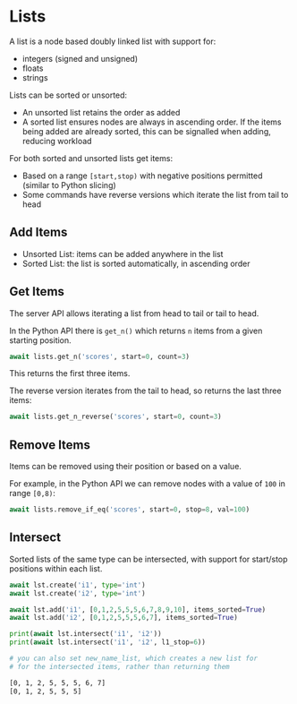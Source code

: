 # Lists

A list is a node based doubly linked list with support for:

- integers (signed and unsigned)
- floats
- strings


Lists can be sorted or unsorted: 

- An unsorted list retains the order as added
- A sorted list ensures nodes are always in ascending order. If the items being added are already sorted, this can be signalled when adding, reducing workload 

For both sorted and unsorted lists get items:

- Based on a range `[start,stop)` with negative positions permitted (similar to Python slicing)
- Some commands have reverse versions which iterate the list from tail to head


## Add Items

- Unsorted List: items can be added anywhere in the list
- Sorted List: the list is sorted automatically, in ascending order


## Get Items
The server API allows iterating a list from head to tail or tail to head.

In the Python API there is `get_n()` which returns `n` items from a given starting position.

```py
await lists.get_n('scores', start=0, count=3)
```

This returns the first three items.

The reverse version iterates from the tail to head, so returns the last three items:

```py
await lists.get_n_reverse('scores', start=0, count=3)
```

## Remove Items
Items can be removed using their position or based on a value.

For example, in the Python API we can remove nodes with a value of `100` in range `[0,8)`:

```py
await lists.remove_if_eq('scores', start=0, stop=8, val=100)
```


## Intersect
Sorted lists of the same type can be intersected, with support for start/stop positions within each list.


```py
await lst.create('i1', type='int')
await lst.create('i2', type='int')

await lst.add('i1', [0,1,2,5,5,5,6,7,8,9,10], items_sorted=True)
await lst.add('i2', [0,1,2,5,5,5,6,7], items_sorted=True)

print(await lst.intersect('i1', 'i2'))
print(await lst.intersect('i1', 'i2', l1_stop=6))

# you can also set new_name_list, which creates a new list for
# for the intersected items, rather than returning them
```

```sh title='Output'
[0, 1, 2, 5, 5, 5, 6, 7]
[0, 1, 2, 5, 5, 5]
```
